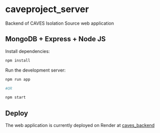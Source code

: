 # caveproject_server

Backend of CAVES Isolation Source web application

## MongoDB + Express + Node JS

Install dependencies:

```bash
npm install
```

Run the development server:

```bash
npm run app

#OR

npm start
```

## Deploy

The web application is currently deployed on Render at [caves_backend](https://caveproject-server.onrender.com)
